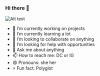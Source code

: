 ### Hi there 👋

![Alt text](https://www.deviantart.com/volatilefortune/art/little-plant-481679344)

- 🔭 I’m currently working on projects
- 🌱 I’m currently learning a lot
- 👯 I’m looking to collaborate on anything
- 🤔 I’m looking for help with opportunities
- 💬 Ask me about anything
- 📫 How to reach me: DC or IG
- 😄 Pronouns: she her
- ⚡ Fun fact: Polyglot

<!--
**zhayun3233/zhayun3233** is a ✨ _special_ ✨ repository because its `README.md` (this file) appears on your GitHub profile.

Here are some ideas to get you started:

- 🔭 I’m currently working on ...
- 🌱 I’m currently learning ...
- 👯 I’m looking to collaborate on ...
- 🤔 I’m looking for help with ...
- 💬 Ask me about ...
- 📫 How to reach me: ...
- 😄 Pronouns: ...
- ⚡ Fun fact: ...
-->
